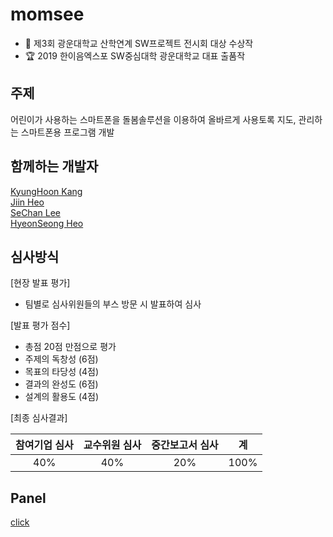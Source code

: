 # momsee
- 🥇 제3회 광운대학교 산학연계 SW프로젝트 전시회 대상 수상작 
- 🏆 2019 한이음엑스포 SW중심대학 광운대학교 대표 출품작

## 주제
어린이가 사용하는 스마트폰을 돌봄솔루션을 이용하여 올바르게 사용토록 지도, 관리하는 스마트폰용 프로그램 개발

## 함께하는 개발자

[KyungHoon Kang](https://github.com/KangKyung)  
[Jiin Heo](https://github.com/JIINHEO)  
[SeChan Lee](https://github.com/SeChanLee)  
[HyeonSeong Heo](https://github.com/gjgut)


## 심사방식
  [현장 발표 평가]
  - 팀별로 심사위원들의 부스 방문 시 발표하여 심사

  [발표 평가 점수]
  - 총점 20점 만점으로 평가
  - 주제의 독창성 (6점)
  - 목표의 타당성 (4점)
  - 결과의 완성도 (6점)
  - 설계의 활용도 (4점)

  [최종 심사결과]

|참여기업 심사|교수위원 심사|중간보고서 심사|계|
|:--:|:--:|:--:|:--:|
|40%|40%|20%|100%|

## Panel
[click](https://github.com/KangKyung/momsee/blob/master/panel.jpg?raw=true)
